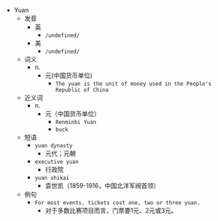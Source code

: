 - Yuan
  - 发音
    - 英
      - `/undefined/`
    - 美
      - `/undefined/`
  - 词义
    - n.
      - 元(中国货币单位)
        - `The yuan is the unit of money used in the People's Republic of China`
  - 近义词
    - n.
      - 元（中国货币单位）
        - `Renminbi Yuan`
        - `buck`
  - 短语
    - `yuan dynasty`
      - 元代；元朝 
    - `executive yuan`
      - 行政院 
    - `yuan shikai`
      - 袁世凯（1859-1916，中国北洋军阀首领） 
  - 例句
    - `For most events, tickets cost one, two or three yuan.`
      - 对于多数比赛项目而言，门票要1元、2元或3元。

